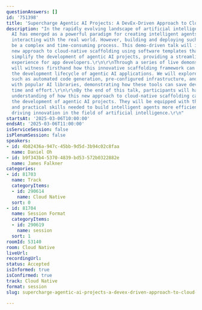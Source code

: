 ```yaml
---
questionAnswers: []
id: '751398'
title: 'Supercharge Agentic AI Projects: A DevEx-Driven Approach to Cloud-Native Scaffolding'
description: "In the rapidly evolving landscape of artificial intelligence, agentic
  AI has emerged as a powerful paradigm for creating intelligent agents capable of
  interacting with the real world. However, building and deploying such agents can
  be a complex and time-consuming process. This demo-driven talk will introduce a
  new approach to cloud-native scaffolding using software templates that significantly
  simplify the development of agentic AI projects, providing a streamlined and efficient
  experience for app developers.\r\n\r\nThrough a series of live demonstrations, attendees
  will witness firsthand how this innovative scaffolding framework can accelerate
  the development lifecycle of agentic AI applications. We will explore key features
  such as automated code generation, pre-configured infrastructure, and integration
  with popular AI libraries, demonstrating how these tools can save developers valuable
  time and effort.\r\n\r\nBy the end of this talk, participants will have a clear
  understanding of how this new approach to cloud-native scaffolding can revolutionize
  the development of agentic AI projects. They will be equipped with the knowledge
  and practical skills needed to build intelligent agents more efficiently and effectively,
  driving innovation in the field of artificial intelligence.\r\n"
startsAt: '2025-03-06T10:00:00'
endsAt: '2025-03-06T11:00:00'
isServiceSession: false
isPlenumSession: false
speakers:
- id: 4b82436a-947c-45bb-9d5d-3b94c02c8faa
  name: Daniel Oh
- id: b9f343b4-5370-4839-bd53-572b0322882e
  name: James Falkner
categories:
- id: 81703
  name: Track
  categoryItems:
  - id: 290614
    name: Cloud Native
  sort: 0
- id: 81704
  name: Session Format
  categoryItems:
  - id: 290619
    name: session
  sort: 1
roomId: 53140
room: Cloud Native
liveUrl:
recordingUrl:
status: Accepted
isInformed: true
isConfirmed: true
track: Cloud Native
format: session
slug: supercharge-agentic-ai-projects-a-devex-driven-approach-to-cloud-native-scaffolding

---
```

